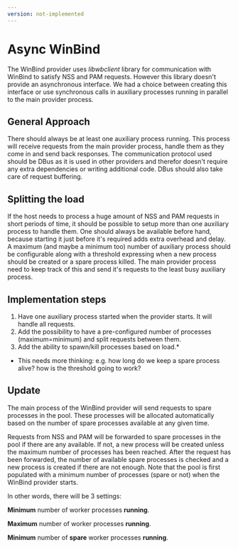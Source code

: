 ```yaml
---
version: not-implemented
---
```


# Async WinBind

The WinBind provider uses *libwbclient* library for communication with WinBind to satisfy NSS and PAM requests. However this library doesn't provide an asynchronous interface. We had a choice between creating this interface or use synchronous calls in auxiliary processes running in parallel to the main provider process.

## General Approach

There should always be at least one auxiliary process running. This process will receive requests from the main provider process, handle them as they come in and send back responses. The communication protocol used should be DBus as it is used in other providers and therefor doesn't require any extra dependencies or writing additional code. DBus should also take care of request buffering.

## Splitting the load

If the host needs to process a huge amount of NSS and PAM requests in short periods of time, it should be possible to setup more than one auxiliary process to handle them. One should always be available before hand, because starting it just before it's required adds extra overhead and delay. A maximum (and maybe a minimum too) number of auxiliary process should be configurable along with a threshold expressing when a new process should be created or a spare process killed. The main provider process need to keep track of this and send it's requests to the least busy auxiliary process.

## Implementation steps

1.  Have one auxiliary process started when the provider starts. It will handle all requests.
2.  Add the possibility to have a pre-configured number of processes (maximum=minimum) and split requests between them.
3.  Add the ability to spawn/kill processes based on load.\*

- This needs more thinking: e.g. how long do we keep a spare process alive? how is the threshold going to work?

## Update

The main process of the WinBind provider will send requests to spare processes in the pool. These processes will be allocated automatically based on the number of spare processes available at any given time.

Requests from NSS and PAM will be forwarded to spare processes in the pool if there are any available. If not, a new process will be created unless the maximum number of processes has been reached. After the request has been forwarded, the number of available spare processes is checked and a new process is created if there are not enough. Note that the pool is first populated with a minimum number of processes (spare or not) when the WinBind provider starts.

In other words, there will be 3 settings:

**Minimum** number of worker processes **running**.

**Maximum** number of worker processes **running**.

**Minimum** number of **spare** worker processes **running**.
